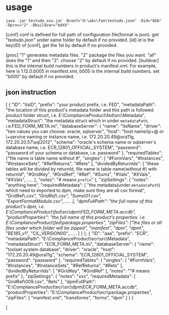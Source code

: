 usage 
===
	java -jar testudo_xxx.jar -Dconf="d:\abc\foo\testudo.json" -Did="bbb" -Dproc="2" -Dbuildvar="bXXX" 

[conf]
    conf is defined for full path of configuration file(format is json).
    get "testudo.json" under same folder by default if no provided.
[id]
    id is the key(ID) of [conf], get the 1st by default if no provided.

[proc]
    "1" generates metadata files.
    "2" package the files you want.
    "all" does the "1" and then "2".
    choose "2"  by default if no provided.
[buildvar]
	this is the internal build numbers in product's manifest.xml. For example, here is 1.12.0.b005 in manifest.xml, b005 is the internal build numbers.
	set "b000" by default if no provided.



json instruction
-------------------------------------------
[
{
  "ID": "itsID",
  "prefix": "your product prefix, i.e. FED",
  "metadataPath": "the location of this product's metadata folder and this path is followed product folder struct, i.e. E:\\ComplianceProduct\\fed\\src\\Metadata",
  "metadataStruct": "the metadata struct which in under `metadataPath`, i.e.FED_FORM_META.ini",
  "databaseServer": {
    "name": "itsName",
    "driver": "two values you can choose: oracle, sqlserver",
    "host": "host name/ip+@ or \\+service naming or instance name, i.e. 172.20.20.49@ora11g, 172.20.20.57\\sql2012",
    "schema": "oracle's schema name or sqlserver's database name, i.e. ECR_12801_OFFICIAL_SYSTEM",
    "password": "password of your schema or database, i.e. password"
  },
  "requiredTables": {"file name is table name without #",
    "singles": [ "#FormVars", "#Instances", "#InstanceSets", "#RefReturns", "#Rets" ],
    "dividedByReturnIds": [ "these tables will be divided by returnId, file name is table name(without #) with returnId",
      "#GridKey",
      "#GridRef",
      "#Ref",
      "#Sums",
      "#Vals",
      "#XVals",
      "#XVals",......
    ],
    "notes": "# means `prefix`"
  },
  "zipSettings": {
    "notes": "anything here",
    "requiredMetadata": [ "the metadata(under `metadataPath`) which need to imported to dpm, make sure they are all csv format",
    "GridRef\\*.csv",
    "GridRef\\.csv",
    "Sums\\*01*.csv",
    "ExportFormatModule.csv",......
     ],
    "dpmFullPath": "the full name of this product's dpm, i.e. E:\\ComplianceProduct\\fed\\src\\dpm\\FED_FORM_META.accdb",
    "productProperties": "the full name of this product's properties. i.e. E:\\ComplianceProduct\\fed\\package.properties",
    "zipFiles": ["the files or all files under which folder will be zipped",
    "manifest", 
    "dpm",
    "dpm\\*",
    "BE185_v1",
    "CIL_VERSION00",......
    ]
  }
},
{
  "ID": "aaa",
  "prefix": "ECR",
  "metadataPath": "E:\\ComplianceProduct\\ecr\\src\\Metadata",
  "metadataStruct": "ECR_FORM_META.ini",
  "databaseServer": {
    "name": "toolset system database",
    "driver": "oracle",
    "host": "172.20.20.49@ora11g",
    "schema": "ECR_12801_OFFICIAL_SYSTEM",
    "password": "password"
  },
  "requiredTables": {
    "singles": [
      "#FormVars",
      "#Instances",
      "#InstanceSets",
      "#RefReturns",
      "#Rets"
    ],
    "dividedByReturnIds": [
      "#GridKey",
      "#GridRef"
    ],
    "notes": ""# means prefix"
  },
  "zipSettings": {
    "notes": "xxx",
    "requiredMetadata": [
      "GridRef\\009.csv",
      "Rets"
    ],
    "dpmFullPath": "E:\\ComplianceProduct\\ecr\\src\\dpm\\ECR_FORM_META.accdb",
    "productProperties": "E:\\ComplianceProduct\\ecr\\package.properties",
    "zipFiles": [
      "manifest.xml",
      "transforms",
      "forms",
      "dpm"
    ]
  }
}

]